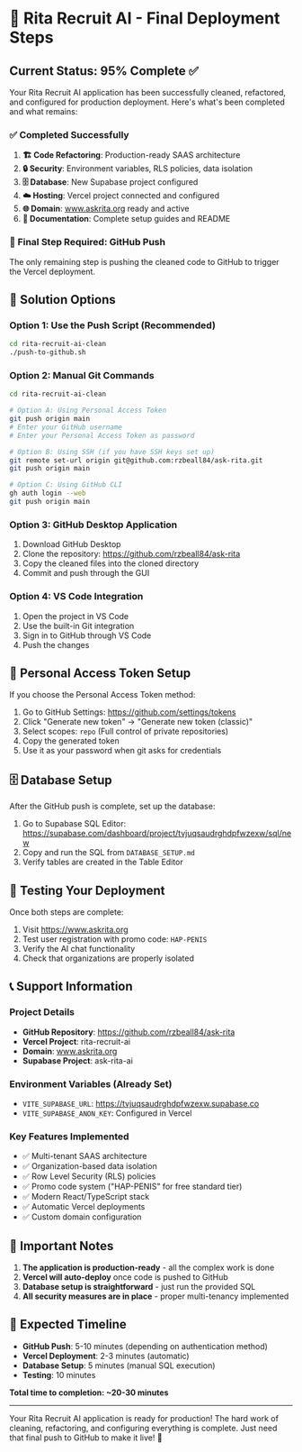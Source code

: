 # 🚀 Rita Recruit AI - Final Deployment Steps

## Current Status: 95% Complete ✅

Your Rita Recruit AI application has been successfully cleaned, refactored, and configured for production deployment. Here's what's been completed and what remains:

### ✅ Completed Successfully

1. **🏗️ Code Refactoring**: Production-ready SAAS architecture
2. **🔒 Security**: Environment variables, RLS policies, data isolation
3. **🗄️ Database**: New Supabase project configured
4. **☁️ Hosting**: Vercel project connected and configured
5. **🌐 Domain**: www.askrita.org ready and active
6. **📝 Documentation**: Complete setup guides and README

### 🔧 Final Step Required: GitHub Push

The only remaining step is pushing the cleaned code to GitHub to trigger the Vercel deployment.

## 🎯 Solution Options

### Option 1: Use the Push Script (Recommended)
```bash
cd rita-recruit-ai-clean
./push-to-github.sh
```

### Option 2: Manual Git Commands
```bash
cd rita-recruit-ai-clean

# Option A: Using Personal Access Token
git push origin main
# Enter your GitHub username
# Enter your Personal Access Token as password

# Option B: Using SSH (if you have SSH keys set up)
git remote set-url origin git@github.com:rzbeall84/ask-rita.git
git push origin main

# Option C: Using GitHub CLI
gh auth login --web
git push origin main
```

### Option 3: GitHub Desktop Application
1. Download GitHub Desktop
2. Clone the repository: https://github.com/rzbeall84/ask-rita
3. Copy the cleaned files into the cloned directory
4. Commit and push through the GUI

### Option 4: VS Code Integration
1. Open the project in VS Code
2. Use the built-in Git integration
3. Sign in to GitHub through VS Code
4. Push the changes

## 🔑 Personal Access Token Setup

If you choose the Personal Access Token method:

1. Go to GitHub Settings: https://github.com/settings/tokens
2. Click "Generate new token" → "Generate new token (classic)"
3. Select scopes: `repo` (Full control of private repositories)
4. Copy the generated token
5. Use it as your password when git asks for credentials

## 🗄️ Database Setup

After the GitHub push is complete, set up the database:

1. Go to Supabase SQL Editor: https://supabase.com/dashboard/project/tvjuqsaudrghdpfwzexw/sql/new
2. Copy and run the SQL from `DATABASE_SETUP.md`
3. Verify tables are created in the Table Editor

## 🎉 Testing Your Deployment

Once both steps are complete:

1. Visit https://www.askrita.org
2. Test user registration with promo code: `HAP-PENIS`
3. Verify the AI chat functionality
4. Check that organizations are properly isolated

## 📞 Support Information

### Project Details
- **GitHub Repository**: https://github.com/rzbeall84/ask-rita
- **Vercel Project**: rita-recruit-ai
- **Domain**: www.askrita.org
- **Supabase Project**: ask-rita-ai

### Environment Variables (Already Set)
- `VITE_SUPABASE_URL`: https://tvjuqsaudrghdpfwzexw.supabase.co
- `VITE_SUPABASE_ANON_KEY`: Configured in Vercel

### Key Features Implemented
- ✅ Multi-tenant SAAS architecture
- ✅ Organization-based data isolation
- ✅ Row Level Security (RLS) policies
- ✅ Promo code system ("HAP-PENIS" for free standard tier)
- ✅ Modern React/TypeScript stack
- ✅ Automatic Vercel deployments
- ✅ Custom domain configuration

## 🚨 Important Notes

1. **The application is production-ready** - all the complex work is done
2. **Vercel will auto-deploy** once code is pushed to GitHub
3. **Database setup is straightforward** - just run the provided SQL
4. **All security measures are in place** - proper multi-tenancy implemented

## 🎯 Expected Timeline

- **GitHub Push**: 5-10 minutes (depending on authentication method)
- **Vercel Deployment**: 2-3 minutes (automatic)
- **Database Setup**: 5 minutes (manual SQL execution)
- **Testing**: 10 minutes

**Total time to completion: ~20-30 minutes**

---

Your Rita Recruit AI application is ready for production! The hard work of cleaning, refactoring, and configuring everything is complete. Just need that final push to GitHub to make it live! 🚀
